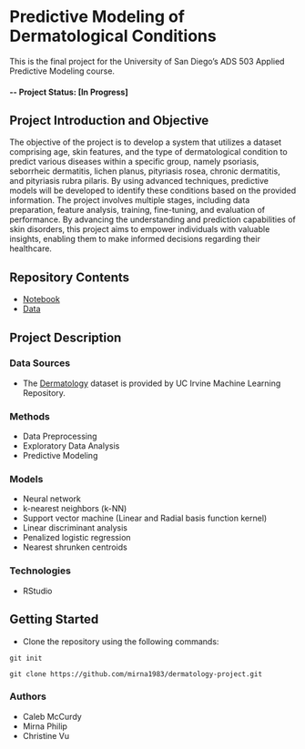# Predictive Modeling of Dermatological Conditions
This is the final project for the University of San Diego’s ADS 503 Applied Predictive Modeling course.

#### -- Project Status: [In Progress]

## Project Introduction and Objective
The objective of the project is to develop a system that utilizes a dataset comprising age, skin features, and the type of dermatological condition to predict various diseases within a specific group, namely psoriasis, seborrheic dermatitis, lichen planus, pityriasis rosea, chronic dermatitis, and pityriasis rubra pilaris. By using advanced techniques, predictive models will be developed to identify these conditions based on the provided information. The project involves multiple stages, including data preparation, feature analysis, training, fine-tuning, and evaluation of performance. By advancing the understanding and prediction capabilities of skin disorders, this project aims to empower individuals with valuable insights, enabling them to make informed decisions regarding their healthcare.

## Repository Contents
* [Notebook](https://github.com/mirna1983/dermatology-project/blob/main/Final_Notebook.Rmd)
* [Data](https://github.com/mirna1983/dermatology-project/blob/main/data/dermatology.data)

## Project Description
### Data Sources
* The [Dermatology](https://archive.ics.uci.edu/dataset/33/dermatology) dataset is provided by UC Irvine Machine Learning Repository.
### Methods
* Data Preprocessing
* Exploratory Data Analysis
* Predictive Modeling
### Models
* Neural network
* k-nearest neighbors (k-NN)
* Support vector machine (Linear and Radial basis function kernel)
* Linear discriminant analysis
* Penalized logistic regression
* Nearest shrunken centroids

### Technologies
* RStudio

## Getting Started
* Clone the repository using the following commands:
```
git init
```
```
git clone https://github.com/mirna1983/dermatology-project.git
```

### Authors
* Caleb McCurdy
* Mirna Philip
* Christine Vu
